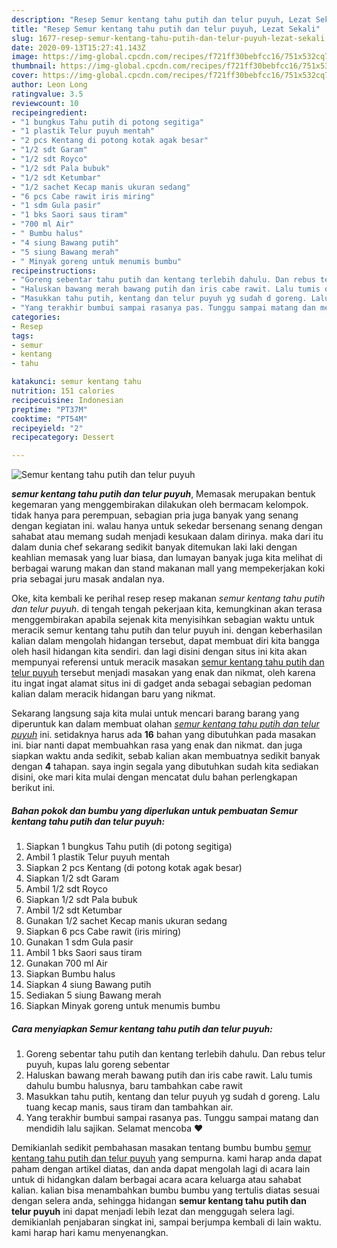 ```yaml
---
description: "Resep Semur kentang tahu putih dan telur puyuh, Lezat Sekali"
title: "Resep Semur kentang tahu putih dan telur puyuh, Lezat Sekali"
slug: 1677-resep-semur-kentang-tahu-putih-dan-telur-puyuh-lezat-sekali
date: 2020-09-13T15:27:41.143Z
image: https://img-global.cpcdn.com/recipes/f721ff30bebfcc16/751x532cq70/semur-kentang-tahu-putih-dan-telur-puyuh-foto-resep-utama.jpg
thumbnail: https://img-global.cpcdn.com/recipes/f721ff30bebfcc16/751x532cq70/semur-kentang-tahu-putih-dan-telur-puyuh-foto-resep-utama.jpg
cover: https://img-global.cpcdn.com/recipes/f721ff30bebfcc16/751x532cq70/semur-kentang-tahu-putih-dan-telur-puyuh-foto-resep-utama.jpg
author: Leon Long
ratingvalue: 3.5
reviewcount: 10
recipeingredient:
- "1 bungkus Tahu putih di potong segitiga"
- "1 plastik Telur puyuh mentah"
- "2 pcs Kentang di potong kotak agak besar"
- "1/2 sdt Garam"
- "1/2 sdt Royco"
- "1/2 sdt Pala bubuk"
- "1/2 sdt Ketumbar"
- "1/2 sachet Kecap manis ukuran sedang"
- "6 pcs Cabe rawit iris miring"
- "1 sdm Gula pasir"
- "1 bks Saori saus tiram"
- "700 ml Air"
- " Bumbu halus"
- "4 siung Bawang putih"
- "5 siung Bawang merah"
- " Minyak goreng untuk menumis bumbu"
recipeinstructions:
- "Goreng sebentar tahu putih dan kentang terlebih dahulu. Dan rebus telur puyuh, kupas lalu goreng sebentar"
- "Haluskan bawang merah bawang putih dan iris cabe rawit. Lalu tumis dahulu bumbu halusnya, baru tambahkan cabe rawit"
- "Masukkan tahu putih, kentang dan telur puyuh yg sudah d goreng. Lalu tuang kecap manis, saus tiram dan tambahkan air."
- "Yang terakhir bumbui sampai rasanya pas. Tunggu sampai matang dan mendidih lalu sajikan. Selamat mencoba ❤"
categories:
- Resep
tags:
- semur
- kentang
- tahu

katakunci: semur kentang tahu 
nutrition: 151 calories
recipecuisine: Indonesian
preptime: "PT37M"
cooktime: "PT54M"
recipeyield: "2"
recipecategory: Dessert

---
```



![Semur kentang tahu putih dan telur puyuh](https://img-global.cpcdn.com/recipes/f721ff30bebfcc16/751x532cq70/semur-kentang-tahu-putih-dan-telur-puyuh-foto-resep-utama.jpg)

<b><i>semur kentang tahu putih dan telur puyuh</i></b>, Memasak merupakan bentuk kegemaran yang menggembirakan dilakukan oleh bermacam kelompok. tidak hanya para perempuan, sebagian pria juga banyak yang senang dengan kegiatan ini. walau hanya untuk sekedar bersenang senang dengan sahabat atau memang sudah menjadi kesukaan dalam dirinya. maka dari itu dalam dunia chef sekarang sedikit banyak ditemukan laki laki dengan keahlian memasak yang luar biasa, dan lumayan banyak juga kita melihat di berbagai warung makan dan stand makanan mall yang mempekerjakan koki pria sebagai juru masak andalan nya.



Oke, kita kembali ke perihal resep resep makanan <i>semur kentang tahu putih dan telur puyuh</i>. di tengah tengah pekerjaan kita, kemungkinan akan terasa menggembirakan apabila sejenak kita menyisihkan sebagian waktu untuk meracik semur kentang tahu putih dan telur puyuh ini. dengan keberhasilan kalian dalam mengolah hidangan tersebut, dapat membuat diri kita bangga oleh hasil hidangan kita sendiri. dan lagi disini dengan situs ini kita akan mempunyai referensi untuk meracik masakan <u>semur kentang tahu putih dan telur puyuh</u> tersebut menjadi masakan yang enak dan nikmat, oleh karena itu ingat ingat alamat situs ini di gadget anda sebagai sebagian pedoman kalian dalam meracik hidangan baru yang nikmat.


Sekarang langsung saja kita mulai untuk mencari barang barang yang diperuntuk kan dalam membuat olahan <u><i>semur kentang tahu putih dan telur puyuh</i></u> ini. setidaknya harus ada <b>16</b> bahan yang dibutuhkan pada masakan ini. biar nanti dapat membuahkan rasa yang enak dan nikmat. dan juga siapkan waktu anda sedikit, sebab kalian akan membuatnya sedikit banyak dengan <b>4</b> tahapan. saya ingin segala yang dibutuhkan sudah kita sediakan disini, oke mari kita mulai dengan mencatat dulu bahan perlengkapan berikut ini.

<!--inarticleads1-->

##### Bahan pokok dan bumbu yang diperlukan untuk pembuatan Semur kentang tahu putih dan telur puyuh:

1. Siapkan 1 bungkus Tahu putih (di potong segitiga)
1. Ambil 1 plastik Telur puyuh mentah
1. Siapkan 2 pcs Kentang (di potong kotak agak besar)
1. Siapkan 1/2 sdt Garam
1. Ambil 1/2 sdt Royco
1. Siapkan 1/2 sdt Pala bubuk
1. Ambil 1/2 sdt Ketumbar
1. Gunakan 1/2 sachet Kecap manis ukuran sedang
1. Siapkan 6 pcs Cabe rawit (iris miring)
1. Gunakan 1 sdm Gula pasir
1. Ambil 1 bks Saori saus tiram
1. Gunakan 700 ml Air
1. Siapkan  Bumbu halus
1. Siapkan 4 siung Bawang putih
1. Sediakan 5 siung Bawang merah
1. Siapkan  Minyak goreng untuk menumis bumbu




<!--inarticleads2-->

##### Cara menyiapkan Semur kentang tahu putih dan telur puyuh:

1. Goreng sebentar tahu putih dan kentang terlebih dahulu. Dan rebus telur puyuh, kupas lalu goreng sebentar
1. Haluskan bawang merah bawang putih dan iris cabe rawit. Lalu tumis dahulu bumbu halusnya, baru tambahkan cabe rawit
1. Masukkan tahu putih, kentang dan telur puyuh yg sudah d goreng. Lalu tuang kecap manis, saus tiram dan tambahkan air.
1. Yang terakhir bumbui sampai rasanya pas. Tunggu sampai matang dan mendidih lalu sajikan. Selamat mencoba ❤




Demikianlah sedikit pembahasan masakan tentang bumbu bumbu <u>semur kentang tahu putih dan telur puyuh</u> yang sempurna. kami harap anda dapat paham dengan artikel diatas, dan anda dapat mengolah lagi di acara lain untuk di hidangkan dalam berbagai acara acara keluarga atau sahabat kalian. kalian bisa menambahkan bumbu bumbu yang tertulis diatas sesuai dengan selera anda, sehingga hidangan <b>semur kentang tahu putih dan telur puyuh</b> ini dapat menjadi lebih lezat dan menggugah selera lagi. demikianlah penjabaran singkat ini, sampai berjumpa kembali di lain waktu. kami harap hari kamu menyenangkan.

